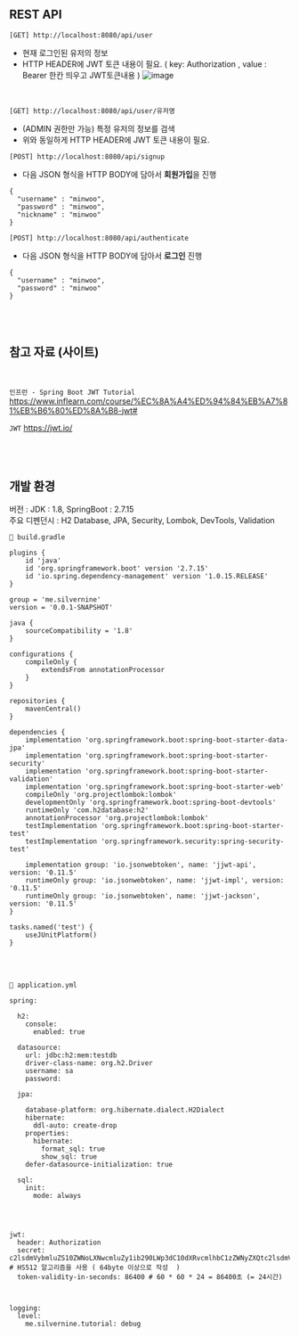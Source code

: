## REST API
`[GET] http://localhost:8080/api/user`
- 현재 로그인된 유저의 정보
- HTTP HEADER에  JWT 토큰 내용이 필요. ( key: Authorization , value : Bearer 한칸 띄우고 JWT토큰내용 )
![image](https://github.com/ko0or/jwt_study_/assets/105141296/2b8d5f0d-2d9e-49e4-afb7-00a8782b5be7)
<br />


`[GET] http://localhost:8080/api/user/유저명`
- (ADMIN 권한만 가능) 특정 유저의 정보를 검색
- 위와 동일하게 HTTP HEADER에  JWT 토큰 내용이 필요. 
  
`[POST] http://localhost:8080/api/signup`
- 다음 JSON 형식을 HTTP BODY에 담아서 **회원가입**을 진행
```
{
  "username" : "minwoo",
  "password" : "minwoo",
  "nickname" : "minwoo"
}
```
`[POST] http://localhost:8080/api/authenticate`
- 다음 JSON 형식을 HTTP BODY에 담아서 **로그인** 진행

```
{
  "username" : "minwoo",
  "password" : "minwoo"
}
```
<br /><br />

## 참고 자료 (사이트)
<br />

`인프런 - Spring Boot JWT Tutorial` https://www.inflearn.com/course/%EC%8A%A4%ED%94%84%EB%A7%81%EB%B6%80%ED%8A%B8-jwt#
<br />

`JWT` https://jwt.io/
<br /><br /><br /><br />

## 개발 환경
버전 : JDK : 1.8,  SpringBoot : 2.7.15 <br />
주요 디펜던시 : H2 Database, JPA, Security, Lombok, DevTools, Validation <br />

`💾 build.gradle`
```
plugins {
    id 'java'
    id 'org.springframework.boot' version '2.7.15'
    id 'io.spring.dependency-management' version '1.0.15.RELEASE'
}

group = 'me.silvernine'
version = '0.0.1-SNAPSHOT'

java {
    sourceCompatibility = '1.8'
}

configurations {
    compileOnly {
        extendsFrom annotationProcessor
    }
}

repositories {
    mavenCentral()
}

dependencies {
    implementation 'org.springframework.boot:spring-boot-starter-data-jpa'
    implementation 'org.springframework.boot:spring-boot-starter-security'
    implementation 'org.springframework.boot:spring-boot-starter-validation'
    implementation 'org.springframework.boot:spring-boot-starter-web'
    compileOnly 'org.projectlombok:lombok'
    developmentOnly 'org.springframework.boot:spring-boot-devtools'
    runtimeOnly 'com.h2database:h2'
    annotationProcessor 'org.projectlombok:lombok'
    testImplementation 'org.springframework.boot:spring-boot-starter-test'
    testImplementation 'org.springframework.security:spring-security-test'

    implementation group: 'io.jsonwebtoken', name: 'jjwt-api', version: '0.11.5'
    runtimeOnly group: 'io.jsonwebtoken', name: 'jjwt-impl', version: '0.11.5'
    runtimeOnly group: 'io.jsonwebtoken', name: 'jjwt-jackson', version: '0.11.5'
}

tasks.named('test') {
    useJUnitPlatform()
}

```

<br /><br />

`💾 application.yml`
```
spring:

  h2:
    console:
      enabled: true

  datasource:
    url: jdbc:h2:mem:testdb
    driver-class-name: org.h2.Driver
    username: sa
    password:

  jpa:

    database-platform: org.hibernate.dialect.H2Dialect
    hibernate:
      ddl-auto: create-drop
    properties:
      hibernate:
        format_sql: true
        show_sql: true
    defer-datasource-initialization: true

  sql:
    init:
      mode: always




jwt:
  header: Authorization
  secret: c2lsdmVybmluZS10ZWNoLXNwcmluZy1ib290LWp3dC10dXRvcmlhbC1zZWNyZXQtc2lsdmVybmluZS10ZWNoLXNwcmluZy1ib290LWp3dC10dXRvcmlhbC1zZWNyZXQK # HS512 알고리즘을 사용 ( 64byte 이상으로 작성  )
  token-validity-in-seconds: 86400 # 60 * 60 * 24 = 86400초 (= 24시간)
  
  
  
logging:
  level:
    me.silvernine.tutorial: debug

```



